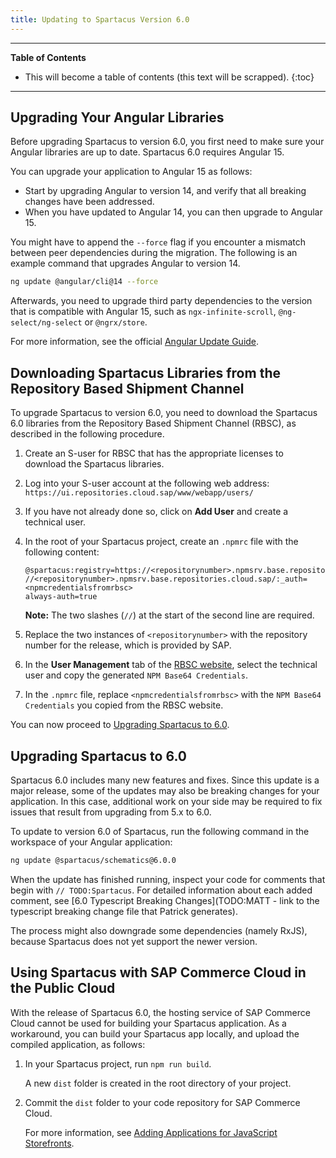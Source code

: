 ```yaml
---
title: Updating to Spartacus Version 6.0
---
```


***

**Table of Contents**

- This will become a table of contents (this text will be scrapped).
{:toc}

***

## Upgrading Your Angular Libraries

Before upgrading Spartacus to version 6.0, you first need to make sure your Angular libraries are up to date. Spartacus 6.0 requires Angular 15.

You can upgrade your application to Angular 15 as follows:

- Start by upgrading Angular to version 14, and verify that all breaking changes have been addressed.
- When you have updated to Angular 14, you can then upgrade to Angular 15.

You might have to append the `--force` flag if you encounter a mismatch between peer dependencies during the migration. The following is an example command that upgrades Angular to version 14.

```bash
ng update @angular/cli@14 --force
```

Afterwards, you need to upgrade third party dependencies to the version that is compatible with Angular 15, such as `ngx-infinite-scroll`, `@ng-select/ng-select` or `@ngrx/store`.

For more information, see the official [Angular Update Guide](https://update.angular.io/).

## Downloading Spartacus Libraries from the Repository Based Shipment Channel

To upgrade Spartacus to version 6.0, you need to download the Spartacus 6.0 libraries from the Repository Based Shipment Channel (RBSC), as described in the following procedure.

1. Create an S-user for RBSC that has the appropriate licenses to download the Spartacus libraries.
1. Log into your S-user account at the following web address: `https://ui.repositories.cloud.sap/www/webapp/users/`
1. If you have not already done so, click on **Add User** and create a technical user.
1. In the root of your Spartacus project, create an `.npmrc` file with the following content:

   ```text
   @spartacus:registry=https://<repositorynumber>.npmsrv.base.repositories.cloud.sap/
   //<repositorynumber>.npmsrv.base.repositories.cloud.sap/:_auth=<npmcredentialsfromrbsc>
   always-auth=true
   ```

   **Note:** The two slashes (`//`) at the start of the second line are required.

1. Replace the two instances of `<repositorynumber>` with the repository number for the release, which is provided by SAP.
1. In the **User Management** tab of the [RBSC website](https://ui.repositories.cloud.sap/www/webapp/users/), select the technical user and copy the generated `NPM Base64 Credentials`.
1. In the `.npmrc` file, replace `<npmcredentialsfromrbsc>` with the `NPM Base64 Credentials` you copied from the RBSC website.

You can now proceed to [Upgrading Spartacus to 6.0](#upgrading-spartacus-to-60).

## Upgrading Spartacus to 6.0

Spartacus 6.0 includes many new features and fixes. Since this update is a major release, some of the updates may also be breaking changes for your application. In this case, additional work on your side may be required to fix issues that result from upgrading from 5.x to 6.0.

To update to version 6.0 of Spartacus, run the following command in the workspace of your Angular application:

```bash
ng update @spartacus/schematics@6.0.0
```

When the update has finished running, inspect your code for comments that begin with `// TODO:Spartacus`. For detailed information about each added comment, see [6.0 Typescript Breaking Changes](TODO:MATT - link to the typescript breaking change file that Patrick generates).

The process might also downgrade some dependencies (namely RxJS), because Spartacus does not yet support the newer version.

## Using Spartacus with SAP Commerce Cloud in the Public Cloud

With the release of Spartacus 6.0, the hosting service of SAP Commerce Cloud cannot be used for building your Spartacus application. As a workaround, you can build your Spartacus app locally, and upload the compiled application, as follows:

1. In your Spartacus project, run `npm run build`.

   A new `dist` folder is created in the root directory of your project.

2. Commit the `dist` folder to your code repository for SAP Commerce Cloud.

   For more information, see [Adding Applications for JavaScript Storefronts](https://help.sap.com/docs/SAP_COMMERCE_CLOUD_PUBLIC_CLOUD/b2f400d4c0414461a4bb7e115dccd779/63577f67a67347bf9f4765a5385ead33.html).
